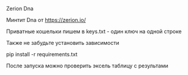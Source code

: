 Zerion Dna

Минтит Dna от https://zerion.io/</br>

Приватные кошельки пишем в keys.txt - один ключ на одной строке

Также не забудьте установить зависимости

pip install -r requirements.txt

После запуска можно проверить эксель таблицу с результами